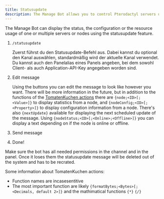 ```yaml
---
title: Statusupdate
description: The Manage Bot allows you to control Pterodactyl servers using Discord. This page explains how to set up automatic node and server stats.
---
```


The Manage Bot can display the status, the configuration or the resource usage of one or multiple servers or nodes using the statusupdate feature.

1. `/statusupdate`

	Zuerst führst du den Statusupdate-Befehl aus. Dabei kannst du optional den Kanal auswählen, standardmäßig wird der aktuelle Kanal verwendet. Du kannst auch den Panelalias eines Panels angeben, bei dem sowohl Client- als auch Application-API-Key angegeben worden sind.

2. Edit message

	Using the buttons you can edit the message to look like however you want. There will be more information in the future, but in addition to the functions of the [TomatenKuchen actions](/functions) there are `{node;<ID>[;<Value>]}` to display statistics from a node, and `{nodeConfig;<ID>[;<Property>]}` to display configuration information from a node. There's also `{nextUpdate}` available for displaying the next scheduled update of the message. Using `{nodeStatus;<ID>[;<Online>;<Offline>]}` you can display a text depending on if the node is online or offline.

3. Send message
4. Done!

Make sure the bot has all needed permissions in the channel and in the panel. Once it loses them the statusupdate message will be deleted out of the system and has to be recrated.

Some information about TomatenKuchen actions:
- Function names are incasesentitive
- The most important function are likely `{formatBytes;<Bytes>[;<Decimals, default 2>]}` and the mathimatical functions `{*}` `{/}`
